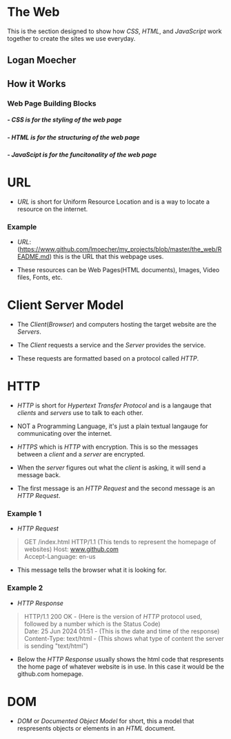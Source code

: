 # The Web
This is the section designed to show how *CSS*, *HTML*, and *JavaScript* work together to create the sites we use everyday.

## Logan Moecher

## How it Works

### Web Page Building Blocks

##### - CSS is for the styling of the web page

##### - HTML is for the structuring of the web page

##### - JavaScipt is for the funcitonality of the web page

#

# URL

* *URL* is short for Uniform Resource Location and is a way to locate a resource on the internet.

### Example

* *URL*: (https://www.github.com/lmoecher/my_projects/blob/master/the_web/README.md) this is the URL that this  webpage uses. 

* These resources can be Web Pages(HTML documents), Images, Video files, Fonts, etc.

#

# Client Server Model

* The *Client*(*Browser*) and computers hosting the target website are the *Servers*.

* The *Client* requests a service and the *Server* provides the service. 

* These requests are formatted based on a protocol called *HTTP*.

#

# HTTP 

* *HTTP* is short for *Hypertext Transfer Protocol* and is a langauge that *clients* and *servers* use to talk to each other.

* NOT a Programming Language, it's just a plain textual langauge for communicating over the internet.

* *HTTPS* which is *HTTP* with encryption. This is so the messages between a *client* and a *server* are encrypted.

* When the *server* figures out what the *client* is asking, it will send a message back.

* The first message is an *HTTP Request* and the second message is an *HTTP Request*.

### Example 1

* *HTTP Request* 

> GET /index.html HTTP/1.1  (This tends to represent the homepage of websites)
> Host: www.github.com  
> Accept-Language: en-us

* This message tells the browser what it is looking for.

### Example 2 

* *HTTP Response*

> HTTP/1.1 200 OK - (Here is the version of *HTTP* protocol used, followed by a number which is the Status Code)      
> Date: 25 Jun 2024 01:51 - (This is the date and time of the response)   
> Content-Type: text/html - (This shows what type of content the server is sending "text/html")      

* Below the *HTTP Response* usually shows the html code that respresents the home page of whatever website is in use. In this case it would be the github.com homepage.

#

# DOM

* *DOM* or *Documented Object Model* for short, this a model that respresents objects or elements in an *HTML* document.

